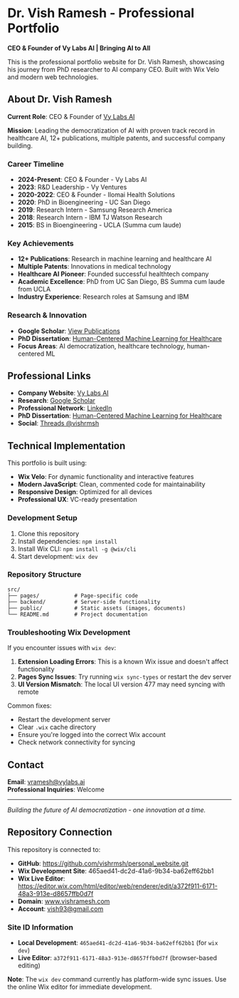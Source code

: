 # Dr. Vish Ramesh - Professional Portfolio

**CEO & Founder of Vy Labs AI | Bringing AI to All**

This is the professional portfolio website for Dr. Vish Ramesh, showcasing his journey from PhD researcher to AI company CEO. Built with Wix Velo and modern web technologies.

## About Dr. Vish Ramesh

**Current Role**: CEO & Founder of [Vy Labs AI](https://vylabs.ai/)

**Mission**: Leading the democratization of AI with proven track record in healthcare AI, 12+ publications, multiple patents, and successful company building.

### Career Timeline
- **2024-Present**: CEO & Founder - Vy Labs AI
- **2023**: R&D Leadership - Vy Ventures  
- **2020-2022**: CEO & Founder - Ilomai Health Solutions
- **2020**: PhD in Bioengineering - UC San Diego
- **2019**: Research Intern - Samsung Research America
- **2018**: Research Intern - IBM TJ Watson Research
- **2015**: BS in Bioengineering - UCLA (Summa cum laude)

### Key Achievements
- **12+ Publications**: Research in machine learning and healthcare AI
- **Multiple Patents**: Innovations in medical technology
- **Healthcare AI Pioneer**: Founded successful healthtech company
- **Academic Excellence**: PhD from UC San Diego, BS Summa cum laude from UCLA
- **Industry Experience**: Research roles at Samsung and IBM

### Research & Innovation
- **Google Scholar**: [View Publications](https://scholar.google.com/citations?user=ePqYlWoAAAAJ&hl=en&oi=ao)
- **PhD Dissertation**: [Human-Centered Machine Learning for Healthcare](https://escholarship.org/content/qt2g61p87c/qt2g61p87c_noSplash_4f64d6ca52484dc00a698b4f914266c3.pdf)
- **Focus Areas**: AI democratization, healthcare technology, human-centered ML

## Professional Links

- **Company Website**: [Vy Labs AI](https://vylabs.ai/)
- **Research**: [Google Scholar](https://scholar.google.com/citations?user=ePqYlWoAAAAJ&hl=en&oi=ao)
- **Professional Network**: [LinkedIn](https://www.linkedin.com/in/vishramesh/)
- **PhD Dissertation**: [Human-Centered Machine Learning for Healthcare](https://escholarship.org/content/qt2g61p87c/qt2g61p87c_noSplash_4f64d6ca52484dc00a698b4f914266c3.pdf)
- **Social**: [Threads @vishrmsh](https://www.threads.net/@vishrmsh)

## Technical Implementation

This portfolio is built using:
- **Wix Velo**: For dynamic functionality and interactive features
- **Modern JavaScript**: Clean, commented code for maintainability
- **Responsive Design**: Optimized for all devices
- **Professional UX**: VC-ready presentation

### Development Setup

1. Clone this repository
2. Install dependencies: `npm install`
3. Install Wix CLI: `npm install -g @wix/cli`
4. Start development: `wix dev`

### Repository Structure
```
src/
├── pages/           # Page-specific code
├── backend/         # Server-side functionality  
├── public/          # Static assets (images, documents)
└── README.md        # Project documentation
```

### Troubleshooting Wix Development

If you encounter issues with `wix dev`:

1. **Extension Loading Errors**: This is a known Wix issue and doesn't affect functionality
2. **Pages Sync Issues**: Try running `wix sync-types` or restart the dev server
3. **UI Version Mismatch**: The local UI version 477 may need syncing with remote

Common fixes:
- Restart the development server
- Clear `.wix` cache directory
- Ensure you're logged into the correct Wix account
- Check network connectivity for syncing

## Contact

**Email**: vramesh@vylabs.ai  
**Professional Inquiries**: Welcome

---

*Building the future of AI democratization - one innovation at a time.*

## Repository Connection

This repository is connected to:
- **GitHub**: https://github.com/vishrmsh/personal_website.git
- **Wix Development Site**: 465aed41-dc2d-41a6-9b34-ba62eff62bb1
- **Wix Live Editor**: https://editor.wix.com/html/editor/web/renderer/edit/a372f911-6171-48a3-913e-d8657ffb0d7f
- **Domain**: www.vishramesh.com
- **Account**: vish93@gmail.com

### Site ID Information
- **Local Development**: `465aed41-dc2d-41a6-9b34-ba62eff62bb1` (for `wix dev`)
- **Live Editor**: `a372f911-6171-48a3-913e-d8657ffb0d7f` (browser-based editing)

**Note**: The `wix dev` command currently has platform-wide sync issues. Use the online Wix editor for immediate development.
